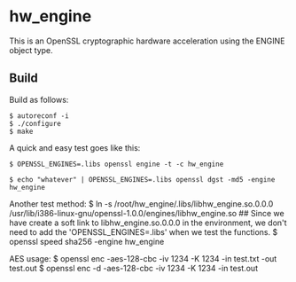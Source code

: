 # hw_engine

This is an OpenSSL cryptographic hardware acceleration using the ENGINE object type.

## Build

Build as follows:

    $ autoreconf -i
    $ ./configure
    $ make

A quick and easy test goes like this:

    $ OPENSSL_ENGINES=.libs openssl engine -t -c hw_engine

    $ echo "whatever" | OPENSSL_ENGINES=.libs openssl dgst -md5 -engine hw_engine


Another test method:
    $ ln -s /root/hw_engine/.libs/libhw_engine.so.0.0.0 /usr/lib/i386-linux-gnu/openssl-1.0.0/engines/libhw_engine.so
    ## Since we have create a soft link to libhw_engine.so.0.0.0 in the environment, we don't need to add the 'OPENSSL_ENGINES=.libs' when we test the functions.
    $ openssl speed sha256 -engine hw_engine

AES usage:
    $ openssl enc -aes-128-cbc -iv 1234 -K 1234 -in test.txt -out test.out
    $ openssl enc -d -aes-128-cbc -iv 1234 -K 1234 -in test.out
